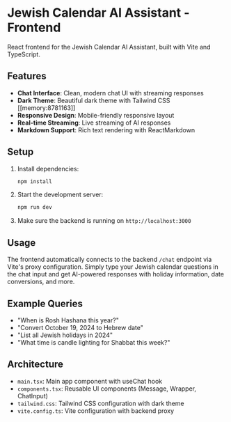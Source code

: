 # Jewish Calendar AI Assistant - Frontend

React frontend for the Jewish Calendar AI Assistant, built with Vite and TypeScript.

## Features

- **Chat Interface**: Clean, modern chat UI with streaming responses
- **Dark Theme**: Beautiful dark theme with Tailwind CSS [[memory:8781163]]
- **Responsive Design**: Mobile-friendly responsive layout
- **Real-time Streaming**: Live streaming of AI responses
- **Markdown Support**: Rich text rendering with ReactMarkdown

## Setup

1. Install dependencies:

   ```bash
   npm install
   ```

2. Start the development server:

   ```bash
   npm run dev
   ```

3. Make sure the backend is running on `http://localhost:3000`

## Usage

The frontend automatically connects to the backend `/chat` endpoint via Vite's proxy configuration. Simply type your Jewish calendar questions in the chat input and get AI-powered responses with holiday information, date conversions, and more.

## Example Queries

- "When is Rosh Hashana this year?"
- "Convert October 19, 2024 to Hebrew date"
- "List all Jewish holidays in 2024"
- "What time is candle lighting for Shabbat this week?"

## Architecture

- `main.tsx`: Main app component with useChat hook
- `components.tsx`: Reusable UI components (Message, Wrapper, ChatInput)
- `tailwind.css`: Tailwind CSS configuration with dark theme
- `vite.config.ts`: Vite configuration with backend proxy

